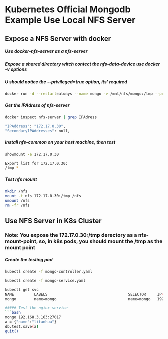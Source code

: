 Kubernetes Official Mongodb Example Use Local NFS Server
================

Expose a NFS Server with docker
----
##### Use docker-nfs-server as a nfs-server 
##### Expose a shared directory witch contect the nfs-data-device use docker -v options
##### U should notice the --privileged=true option, its' required
```bash
docker run -d --restart=always --name mongo -v /mnt/nfs/mongo:/tmp --privileged=true yeepay/docker-nfs-server /tmp
```

##### Get the IPAdress of nfs-server
```bash
docker inspect nfs-server | grep IPAdress

"IPAddress": "172.17.0.30",
"SecondaryIPAddresses": null,
```

##### Install nfs-common on your host machine, then test
```bash
showmount -e 172.17.0.30

Export list for 172.17.0.30:
/tmp *

```
##### Test nfs mount
```bash 
mkdir /nfs
mount -t nfs 172.17.0.30:/tmp /nfs
umount /nfs
rm -fr /nfs
```

Use NFS Server in K8s Cluster
-------------------------

### Note: You expose the 172.17.0.30:/tmp derectory as a nfs-mount-point, so, in k8s pods, you should mount the /tmp as the mount point

##### Create the testing pod
```bash
kubectl create -f mongo-controller.yaml

kubectl create -f mongo-service.yaml

kubectl get svc
NAME         LABELS                                    SELECTOR     IP(S)           PORT(S)
mongo        name=mongo                                name=mongo   192.168.3.163   27017/TCP

##### Test the nginx service
```bash
mongo 192.168.3.163:27017
a = {"name":"litanhua"}
db.test.save(a)
quit()
```

